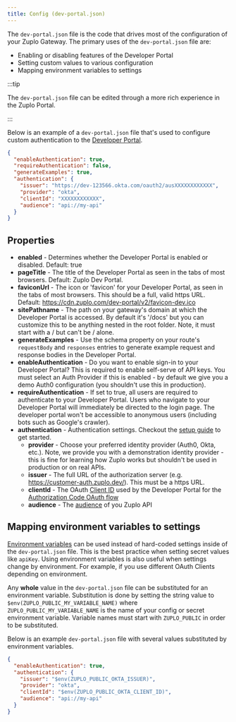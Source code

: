 ```yaml
---
title: Config (dev-portal.json)
---
```


The `dev-portal.json` file is the code that drives most of the configuration of
your Zuplo Gateway. The primary uses of the `dev-portal.json` file are:

- Enabling or disabling features of the Developer Portal
- Setting custom values to various configuration
- Mapping environment variables to settings

:::tip

The `dev-portal.json` file can be edited through a more rich experience in the
Zuplo Portal.

:::

Below is an example of a `dev-portal.json` file that's used to configure custom
authentication to the [Developer Portal](../articles/developer-portal).

```json
{
  "enableAuthentication": true,
  "requireAuthentication": false,
  "generateExamples": true,
  "authentication": {
    "issuer": "https://dev-123566.okta.com/oauth2/ausXXXXXXXXXXXX",
    "provider": "okta",
    "clientId": "XXXXXXXXXXXX",
    "audience": "api://my-api"
  }
}
```

## Properties

- **enabled** - Determines whether the Developer Portal is enabled or disabled.
  Default: true
- **pageTitle** - The title of the Developer Portal as seen in the tabs of most
  browsers. Default: Zuplo Dev Portal.
- **faviconUrl** - The icon or 'favicon' for your Developer Portal, as seen in
  the tabs of most browsers. This should be a full, valid https URL. Default:
  https://cdn.zuplo.com/dev-portal/v2/favicon-dev.ico
- **sitePathname** - The path on your gateway's domain at which the Developer
  Portal is accessed. By default it's '/docs' but you can customize this to be
  anything nested in the root folder. Note, it must start with a / but can't be
  / alone.
- **generateExamples** - Use the schema property on your route's `requestBody`
  and `responses` entries to generate example request and response bodies in the
  Developer Portal.
- **enableAuthentication** - Do you want to enable sign-in to your Developer
  Portal? This is required to enable self-serve of API keys. You must select an
  Auth Provider if this is enabled - by default we give you a demo Auth0
  configuration (you shouldn't use this in production).
- **requireAuthentication** - If set to true, all users are required to
  authenticate to your Developer Portal. Users who navigate to your Developer
  Portal will immediately be directed to the login page. The developer portal
  won't be accessible to anonymous users (including bots such as Google's
  crawler).
- **authentication** - Authentication settings. Checkout the
  [setup guide](./dev-portal-auth.md) to get started.
  - **provider** - Choose your preferred identity provider (Auth0, Okta, etc.).
    Note, we provide you with a demonstration identity provider - this is fine
    for learning how Zuplo works but shouldn't be used in production or on real
    APIs.
  - **issuer** - The full URL of the authorization server (e.g.
    https://customer-auth.zuplo.dev/). This must be a https URL.
  - **clientId** - The OAuth
    [Client ID](https://auth0.com/docs/glossary#A:~:text=about%20an%20entity.-,Client%20ID,-Identification%20value%20assigned)
    used by the Developer Portal for the
    [Authorization Code OAuth flow](https://auth0.com/docs/get-started/authentication-and-authorization-flow/authorization-code-flow-with-proof-key-for-code-exchange-pkce)
  - **audience** - The
    [audience](https://auth0.com/docs/glossary#A:~:text=.-,Audience,-Unique%20identifier%20of)
    of you Zuplo API

## Mapping environment variables to settings

[Environment variables](./environment-variables.md) can be used instead of
hard-coded settings inside of the `dev-portal.json` file. This is the best
practice when setting secret values like `apiKey`. Using environment variables
is also useful when settings change by environment. For example, if you use
different OAuth Clients depending on environment.

Any **whole** value in the `dev-portal.json` file can be substituted for an
environment variable. Substitution is done by setting the string value to
`$env(ZUPLO_PUBLIC_MY_VARIABLE_NAME)` where `ZUPLO_PUBLIC_MY_VARIABLE_NAME` is
the name of your config or secret environment variable. Variable names must
start with `ZUPLO_PUBLIC` in order to be substituted.

Below is an example `dev-portal.json` file with several values substituted by
environment variables.

```json
{
  "enableAuthentication": true,
  "authentication": {
    "issuer": "$env(ZUPLO_PUBLIC_OKTA_ISSUER)",
    "provider": "okta",
    "clientId": "$env(ZUPLO_PUBLIC_OKTA_CLIENT_ID)",
    "audience": "api://my-api"
  }
}
```
